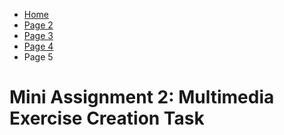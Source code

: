 <ul class="breadcrumb">
  <li><a href="index.html">Home</a></li>
  <li><a href="page2.html">Page 2</a></li>
  <li><a href="page3.html">Page 3</a></li>
   <li><a href="page4.html">Page 4</a></li>
  <li>Page 5</li>
</ul>





<body>
<h1>Mini Assignment 2: Multimedia Exercise Creation Task</h1>
  
  






